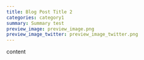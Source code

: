 ```yaml
---
title: Blog Post Title 2
categories: category1
summary: Summary test
preview_image: preview_image.png
preview_image_twitter: preview_image_twitter.png
---
```


content

